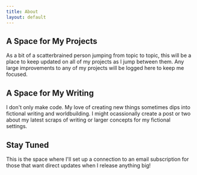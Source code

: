 ```yaml
---
title: About
layout: default
---
```


## A Space for My Projects

As a bit of a scatterbrained person jumping from topic to topic, this will be a place to keep updated on all of my projects as I jump between them. Any large improvements to any of my projects will be logged here to keep me focused.

## A Space for My Writing

I don't only make code. My love of creating new things sometimes dips into fictional writing and worldbuilding. I might ocassionally create a post or two about my latest scraps of writing or larger concepts for my fictional settings.

## Stay Tuned

This is the space where I'll set up a connection to an email subscription for those that want direct updates when I release anything big!